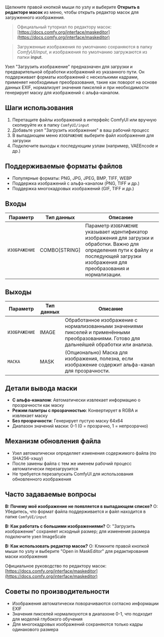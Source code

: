 Щелкните правой кнопкой мыши по узлу и выберите **Открыть в редакторе масок** из меню, чтобы открыть редактор масок для загруженного изображения.

> Официальный туториал по редактору масок: [https://docs.comfy.org/interface/maskeditor](https://docs.comfy.org/interface/maskeditor)

> Загруженные изображения по умолчанию сохраняются в папку *ComfyUI/input*, и изображения по умолчанию загружаются из папки **input**.

Узел "Загрузить изображение" предназначен для загрузки и предварительной обработки изображений из указанного пути. Он поддерживает форматы изображений с несколькими кадрами, применяет необходимые преобразования, такие как поворот на основе данных EXIF, нормализует значения пикселей и при необходимости генерирует маску для изображений с альфа-каналом.

## Шаги использования
1. Перетащите файлы изображений в интерфейс ComfyUI или вручную скопируйте их в папку `ComfyUI/input`
2. Добавьте узел "Загрузить изображение" в ваш рабочий процесс
3. В выпадающем меню `ИЗОБРАЖЕНИЕ` выберите файл изображения для загрузки
4. Подключите выходы к последующим узлам (например, VAEEncode и др.)

## Поддерживаемые форматы файлов
- Популярные форматы: PNG, JPG, JPEG, BMP, TIFF, WEBP
- Поддержка изображений с альфа-каналом (PNG, TIFF и др.)
- Поддержка многокадровых изображений (GIF, TIFF и др.)

## Входы

| Параметр      | Тип данных     | Описание |
|---------------|---------------|----------|
| `ИЗОБРАЖЕНИЕ` | COMBO[STRING]  | Параметр `ИЗОБРАЖЕНИЕ` указывает идентификатор изображения для загрузки и обработки. Важно для определения пути к файлу и последующей загрузки изображения для преобразования и нормализации. |

## Выходы

| Параметр      | Тип данных | Описание |
|---------------|------------|----------|
| `ИЗОБРАЖЕНИЕ` | IMAGE      | Обработанное изображение с нормализованными значениями пикселей и применёнными преобразованиями. Готово для дальнейшей обработки или анализа. |
| `МАСКА`       | MASK       | (Опционально) Маска для изображения, полезна, если изображение содержит альфа-канал для прозрачности. |

## Детали вывода маски
- **С альфа-каналом**: Автоматически извлекает информацию о прозрачности как маску
- **Режим палитры с прозрачностью**: Конвертирует в RGBA и извлекает маску
- **Без прозрачности**: Генерирует пустую маску 64x64
- Диапазон значений маски: 0-1 (0 = прозрачно, 1 = непрозрачно)

## Механизм обновления файла
- Узел автоматически определяет изменения содержимого файла (по SHA256-хэшу)
- После замены файла с тем же именем рабочий процесс автоматически перезагрузится
- Не требуется перезапускать ComfyUI для использования обновленного изображения

## Часто задаваемые вопросы
**В: Почему моё изображение не появляется в выпадающем списке?**
О: Убедитесь, что формат файла поддерживается и файл находится в папке `ComfyUI/input`

**В: Как работать с большими изображениями?**
О: "Загрузить изображение" сохраняет исходный размер; для изменения размера подключите узел ImageScale

**В: Как использовать редактор масок?**
О: Кликните правой кнопкой мыши по узлу и выберите "Open in MaskEditor" для редактирования маски изображения

Официальное руководство по редактору масок: [https://docs.comfy.org/interface/maskeditor](https://docs.comfy.org/interface/maskeditor)

## Советы по производительности
- Изображения автоматически поворачиваются согласно информации EXIF
- Значения пикселей нормализуются в диапазоне 0-1, что подходит для моделей глубокого обучения
- Для многокадровых изображений сохраняются только кадры одинакового размера
